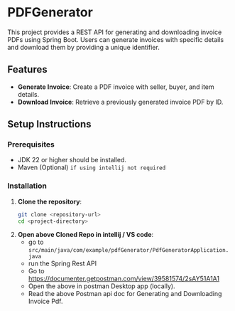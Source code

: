 # PDFGenerator

This project provides a REST API for generating and downloading invoice PDFs using Spring Boot. Users can generate invoices with specific details and download them by providing a unique identifier.

## Features

- **Generate Invoice**: Create a PDF invoice with seller, buyer, and item details.
- **Download Invoice**: Retrieve a previously generated invoice PDF by ID.

## Setup Instructions

### Prerequisites

- JDK 22 or higher should be installed.
- Maven (Optional) `if using intellij not required`

### Installation

1. **Clone the repository**:
   ```bash
   git clone <repository-url>
   cd <project-directory>
   ```
2. **Open above Cloned Repo in intellij / VS code**:
    - go to `src/main/java/com/example/pdfGenerator/PdfGeneratorApplication.java`
    - run the Spring Rest API
    - Go to https://documenter.getpostman.com/view/39581574/2sAY51A1A1
    - Open the above in postman Desktop app (locally).
    - Read the above Postman api doc for Generating and Downloading Invoice Pdf.
